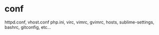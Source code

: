 # conf
httpd.conf, vhost.conf php.ini, virc, vimrc, gvimrc, hosts, sublime-settings, bashrc, gitconfig, etc...
